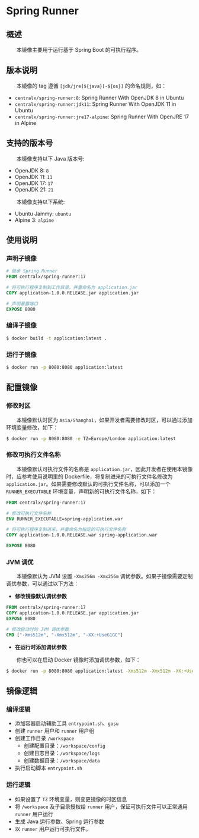 # Spring Runner
## 概述
&emsp;&emsp;本镜像主要用于运行基于 Spring Boot 的可执行程序。

## 版本说明
&emsp;&emsp;本镜像的 tag 遵循 `[jdk/jre]${java}[-${os}]` 的命名规则，如：

- `centralx/spring-runner:8`: Spring Runner With OpenJDK 8 in Ubuntu
- `centralx/spring-runner:jdk11`: Spring Runner With OpenJDK 11 in Ubuntu
- `centralx/spring-runner:jre17-alpine`: Spring Runner With OpenJRE 17 in Alpine

## 支持的版本号
&emsp;&emsp;本镜像支持以下 Java 版本号:

- OpenJDK 8: `8`
- OpenJDK 11: `11`
- OpenJDK 17: `17`
- OpenJDK 21: `21`

&emsp;&emsp;本镜像支持以下系统:

- Ubuntu Jammy: `ubuntu`
- Alpine 3: `alpine`

## 使用说明
### 声明子镜像

```dockerfile
# 继承 Spring Runner
FROM centralx/spring-runner:17

# 将可执行程序复制到工作目录，并重命名为 application.jar
COPY application-1.0.0.RELEASE.jar application.jar

# 声明暴露端口
EXPOSE 8080
```

### 编译子镜像

```bash
$ docker build -t application:latest .
```

### 运行子镜像

```bash
$ docker run -p 8080:8080 application:latest
```

##  配置镜像
### 修改时区
&emsp;&emsp;本镜像默认时区为 `Asia/Shanghai`，如果开发者需要修改时区，可以通过添加环境变量修改，如下：

```bash
$ docker run -p 8080:8080 -e TZ=Europe/London application:latest
```

### 修改可执行文件名称
&emsp;&emsp;本镜像默认可执行文件的名称是 `application.jar`，因此开发者在使用本镜像时，应参考使用说明里的 Dockerfile，将复制进来的可执行文件名修改为 `application.jar`。如果需要修改默认的可执行文件名称，可以添加一个 `RUNNER_EXECUTABLE` 环境变量，声明新的可执行文件名称，如下：

```dockerfile
FROM centralx/spring-runner:17

# 修改可执行文件名称
ENV RUNNER_EXECUTABLE=spring-application.war

# 将可执行程序复制进来，并重命名为指定的可执行文件名称
COPY application-1.0.0.RELEASE.war spring-application.war

EXPOSE 8080
```

### JVM 调优
&emsp;&emsp;本镜像默认为 JVM 设置 `-Xms256m -Xmx256m` 调优参数。如果子镜像需要定制调优参数，可以通过以下方法：

- **修改镜像默认调优参数**

```dockerfile
FROM centralx/spring-runner:17
COPY application-1.0.0.RELEASE.jar application.jar
EXPOSE 8080

# 修改启动时的 JVM 调优参数
CMD ["-Xms512m", "-Xmx512m", "-XX:+UseG1GC"]
```

- **在运行时添加调优参数**

&emsp;&emsp;你也可以在启动 Docker 镜像时添加调优参数，如下：

```bash
$ docker run -p 8080:8080 application:latest -Xms512m -Xmx512m -XX:+UseG1GC
```

## 镜像逻辑
### 编译逻辑
- 添加容器启动辅助工具 `entrypoint.sh`、`gosu`
- 创建 `runner` 用户和 `runner` 用户组
- 创建工作目录 `/workspace`
    - 创建配置目录：`/workspace/config`
    - 创建日志目录：`/workspace/logs`
    - 创建数据目录：`/workspace/data`
- 执行启动脚本 `entrypoint.sh`

### 运行逻辑
- 如果设置了 `TZ` 环境变量，则变更镜像的时区信息
- 将 `/workspace` 及子目录授权给 `runner` 用户，保证可执行文件可以正常通用 `runner` 用户运行
- 生成 Java 运行参数、Spring 运行参数
- 以 `runner` 用户运行可执行文件。